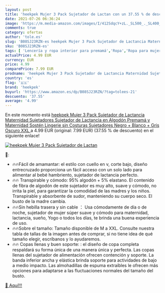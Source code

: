 ```yaml
---
layout: post
title: 'heekpek Mujer 3 Pack Sujetador de Lactan con un 37.55 % de descuento'
date: 2021-07-26 06:36:24
image: 'https://m.media-amazon.com/images/I/412SdqcY+zL._SL500_._SL400_.jpg'
comments: true
category: ofertas
author: 'tole.es'
slug: 'B08SJ23RZN-es heekpek Mujer 3 Pack Sujetador de Lactancia Maternidad...'
sku: 'B08SJ23RZN-es'
tags: [ 'Lencería y ropa interior para premamá','Ropa','Ropa para mujer','Ropa para premamá','Sujetadores para premamá y de lactancia','heekpek','lactancia', ]
actualPrice: 4.99 EUR
currency: EUR
price: 4.99
comparePrice: 7.99 EUR
prodname: 'heekpek Mujer 3 Pack Sujetador de Lactancia Maternidad Sujetadores Sujetador de Lactancia en Algodón Premamá y Maternidad Sostén Lingerie sin Costuras Sujetadores  Negro + Blanco + Gris Oscuro  XXL '
country: 'es'
flag: '🇪🇸'
brand: 'heekpek'
buyurl: 'https://www.amazon.es/dp/B08SJ23RZN/?tag=tolees-21'
descuento: '37.55'
average: '4.99'
---
```


En este momento está [heekpek Mujer 3 Pack Sujetador de Lactancia Maternidad Sujetadores Sujetador de Lactancia en Algodón Premamá y Maternidad Sostén Lingerie sin Costuras Sujetadores  Negro + Blanco + Gris Oscuro  XXL ](https://www.amazon.es/dp/B08SJ23RZN/?tag=tolees-21) a 4.99 EUR (original: 7.99 EUR) (37.55 %  de descuento) en el siguiente enlace!

[![heekpek Mujer 3 Pack Sujetador de Lactan](https://m.media-amazon.com/images/I/412SdqcY+zL._SL500_._SL400_.jpg)](https://www.amazon.es/dp/B08SJ23RZN/?tag=tolees-21)

🔎:

- 🔥🔥Fácil de amamantar: el estilo con cuello en v, corte bajo, diseño entrecruzado proporciona un fácil acceso con un solo lado para alimentar al bebé hambriento, sujetador de lactancia perfecto.
- 🔥🔥 Transpirable y cómodo: 95% algodón + 5% elastano. El contenido de fibra de algodón de este sujetador es muy alto, suave y cómodo, no irrita la piel, para garantizar la comodidad de las madres y los niños. Transpirable y absorbente de sudor, manteniendo su cuerpo seco. El busto de la madre cambia.
- 🔥🔥Sin hebilla trasera y sin cable ： Usa cómodamente de día o de noche, sujetador de mujer súper suave y cómodo para maternidad, lactancia, sueño, Yogo o todos los días, te brinda una buena experiencia de uso.
- 🔥🔥Sobre el tamaño: Tamaño disponible de M a XXL. Consulte nuestra tabla de tallas de la imagen antes de comprar, si no tiene idea de qué tamaño elegir, escríbanos y lo ayudaremos.
- 🔥🔥 Copas llenas y buen soporte: : el diseño de copa completa respaldará su forma única de una manera única y perfecta. Las copas llenas del sujetador de alimentación ofrecen contención y soporte. La banda inferior ancha y elástica brinda soporte para actividades de bajo a medio impacto. Las almohadillas de espuma extraíbles le ofrecen más opciones para adaptarse a las fluctuaciones normales del tamaño del busto.

[🛒 Aquí!!!](https://www.amazon.es/dp/B08SJ23RZN/?tag=tolees-21)
